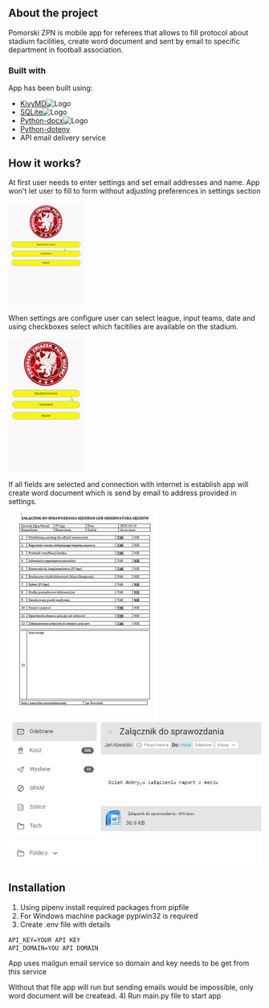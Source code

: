 

## About the project

Pomorski ZPN is mobile app for referees that allows to fill protocol about stadium facilities, create word document and sent by email to specific department in football association.


### Built with

App has been built using:

* [KivyMD](https://kivymd.readthedocs.io/en/1.1.1/)<img src="https://kivymd.readthedocs.io/en/1.1.1/_static/logo-kivymd.png" alt="Logo" width="50" height="50">
* [SQLite](https://www.sqlite.org/index.html)<img src="https://www.sqlite.org/images/sqlite370_banner.gif" alt="Logo" width="100" height="50">
* [Python-docx](https://python-docx.readthedocs.io/en/latest/)<img src="https://miro.medium.com/v2/resize:fit:752/1*7oAmMEW4lvpuOARbVJTzrA.png" alt="Logo" width="100" height="50">
* [Python-dotenv](https://pypi.org/project/python-dotenv/)
* API email delivery service

## How it works?

At first user needs to enter settings and set email addresses and name. App won't let user to fill to form without adjusting preferences in settings section

![settings_not_set](images/empty.gif)

When settings are configure user can select league, input teams, date and using checkboxes select which facitilies are available on the stadium.

![settings_not_set](images/app_working.gif)

If all fields are selected and connection with internet is establish app will create word document which is send by email to address provided in settings.

![settings_not_set](images/word_docx.jpg) 
![settings_not_set](images/confirmation.jpg)

## Installation

1) Using pipenv install required packages from pipfile
2) For Windows machine package pypiwin32 is required
3) Create .env file with details

```
API_KEY=YOUR API KEY
API_DOMAIN=YOU API DOMAIN
```
App uses mailgun email service so domain and key needs to be get from this service

Without that file app will run but sending emails would be impossible, only word document will be createad.
4) Run main.py file to start app
